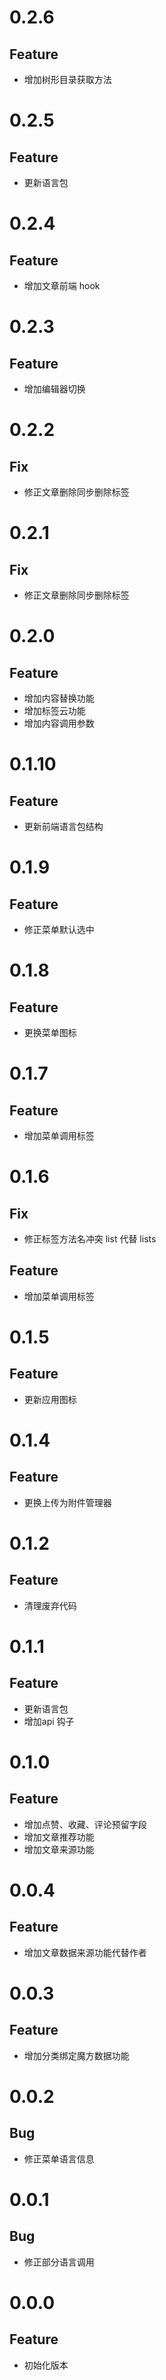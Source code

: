 # 0.2.6
## Feature

- 增加树形目录获取方法

# 0.2.5
## Feature

- 更新语言包

# 0.2.4
## Feature

- 增加文章前端 hook

# 0.2.3
## Feature

- 增加编辑器切换

# 0.2.2
## Fix

- 修正文章删除同步删除标签

# 0.2.1
## Fix

- 修正文章删除同步删除标签

# 0.2.0
## Feature

- 增加内容替换功能
- 增加标签云功能
- 增加内容调用参数

# 0.1.10
## Feature

- 更新前端语言包结构

# 0.1.9

## Feature
- 修正菜单默认选中

# 0.1.8

## Feature
- 更换菜单图标

# 0.1.7

## Feature
- 增加菜单调用标签

# 0.1.6
## Fix
- 修正标签方法名冲突 list 代替 lists

## Feature
- 增加菜单调用标签

# 0.1.5
## Feature

- 更新应用图标

# 0.1.4
## Feature

- 更换上传为附件管理器

# 0.1.2
## Feature

- 清理废弃代码

# 0.1.1
## Feature

- 更新语言包
- 增加api 钩子

# 0.1.0
## Feature

- 增加点赞、收藏、评论预留字段
- 增加文章推荐功能
- 增加文章来源功能

# 0.0.4
## Feature

- 增加文章数据来源功能代替作者

# 0.0.3
## Feature

- 增加分类绑定魔方数据功能

# 0.0.2
## Bug

- 修正菜单语言信息

# 0.0.1
## Bug

- 修正部分语言调用

# 0.0.0
## Feature

- 初始化版本
